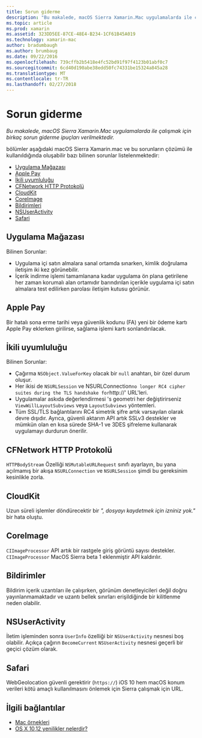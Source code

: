 ```yaml
---
title: Sorun giderme
description: "Bu makalede, macOS Sierra Xamarin.Mac uygulamalarda ile çalışmak için birkaç sorun giderme ipuçları verilmektedir."
ms.topic: article
ms.prod: xamarin
ms.assetid: 323DD5EE-87CE-48E4-B234-1CF61B45A019
ms.technology: xamarin-mac
author: bradumbaugh
ms.author: brumbaug
ms.date: 09/22/2016
ms.openlocfilehash: 739cffb2b5418e4fc52bd91f97f4123b01abf0c7
ms.sourcegitcommit: 6cd40d190abe38edd50fc74331be15324a845a28
ms.translationtype: MT
ms.contentlocale: tr-TR
ms.lasthandoff: 02/27/2018
---
```

# <a name="troubleshooting"></a>Sorun giderme

_Bu makalede, macOS Sierra Xamarin.Mac uygulamalarda ile çalışmak için birkaç sorun giderme ipuçları verilmektedir._

bölümler aşağıdaki macOS Sierra Xamarin.mac ve bu sorunların çözümü ile kullanıldığında oluşabilir bazı bilinen sorunlar listelenmektedir:

- [Uygulama Mağazası](#App-Store)
- [Apple Pay](#Apple-Pay)
- [İkili uyumluluğu](#Binary-Compatibility)
- [CFNetwork HTTP Protokolü](#CFNetwork-HTTP-Protocol)
- [CloudKit](#CloudKit)
- [CoreImage](#CoreImage)
- [Bildirimleri](#Notifications)
- [NSUserActivity](#NSUserActivity)
- [Safari](#Safari)

<a name="App-Store" />

## <a name="app-store"></a>Uygulama Mağazası

Bilinen Sorunlar:

- Uygulama içi satın almalara sanal ortamda sınarken, kimlik doğrulama iletişim iki kez görünebilir.
- İçerik indirme işlemi tamamlanana kadar uygulama ön plana getirilene her zaman korumalı alan ortamıdır barındırılan içerikle uygulama içi satın almalara test edilirken parolası iletişim kutusu görünür.

<a name="Apple-Pay" />

## <a name="apple-pay"></a>Apple Pay

Bir hatalı sona erme tarihi veya güvenlik kodunu (FA) yeni bir ödeme kartı Apple Pay eklerken girilirse, sağlama işlemi kartı sonlandırılacak.

<a name="Binary-Compatibility" />

## <a name="binary-compatibility"></a>İkili uyumluluğu

Bilinen Sorunlar:

- Çağırma `NSObject.ValueForKey` olacak bir `null` anahtarı, bir özel durum oluşur.
- Her ikisi de `NSURLSession` ve NSURLConnection` no longer RC4 cipher suites during the TLS handshake for `http://' URL'leri.
- Uygulamalar askıda değerlendirmesi 's geometri her değiştirirseniz `ViewWillLayoutSubviews` veya `LayoutSubviews` yöntemleri.
- Tüm SSL/TLS bağlantılarını RC4 simetrik şifre artık varsayılan olarak devre dışıdır. Ayrıca, güvenli aktarım API artık SSLv3 destekler ve mümkün olan en kısa sürede SHA-1 ve 3DES şifreleme kullanarak uygulamayı durdurun önerilir.

<a name="CFNetwork-HTTP-Protocol" />

## <a name="cfnetwork-http-protocol"></a>CFNetwork HTTP Protokolü

`HTTPBodyStream` Özelliği `NSMutableURLRequest` sınıfı ayarlayın, bu yana açılmamış bir akışa `NSURLConnection` ve `NSURLSession` şimdi bu gereksinim kesinlikle zorla.

<a name="CloudKit" />

## <a name="cloudkit"></a>CloudKit

Uzun süreli işlemler döndürecektir bir _", dosyayı kaydetmek için izniniz yok."_ bir hata oluştu.

<a name="CoreImage" />

## <a name="coreimage"></a>CoreImage

`CIImageProcessor` API artık bir rastgele giriş görüntü sayısı destekler. `CIImageProcessor` MacOS Sierra beta 1 eklenmiştir API kaldırılır.

<a name="Notifications" />

## <a name="notifications"></a>Bildirimler

Bildirim içerik uzantıları ile çalışırken, görünüm denetleyicileri değil doğru yayınlanmamaktadır ve uzantı bellek sınırları erişildiğinde bir kilitlenme neden olabilir.

<a name="NSUserActivity" />

## <a name="nsuseractivity"></a>NSUserActivity

İletim işleminden sonra `UserInfo` özelliği bir `NSUserActivity` nesnesi boş olabilir. Açıkça çağırın `BecomeCurrent` `NSUserActivity` nesnesi geçerli bir geçici çözüm olarak.

<a name="Safari" />

## <a name="safari"></a>Safari

WebGeolocation güvenli gerektirir (`https://`) iOS 10 hem macOS konum verileri kötü amaçlı kullanılmasını önlemek için Sierra çalışmak için URL.







## <a name="related-links"></a>İlgili bağlantılar

- [Mac örnekleri](https://developer.xamarin.com/samples/mac/)
- [OS X 10,12 yenilikler nelerdir?](https://developer.apple.com/library/prerelease/content/releasenotes/MacOSX/WhatsNewInOSX/Articles/OSXv10.html#//apple_ref/doc/uid/TP40017145-SW1)
